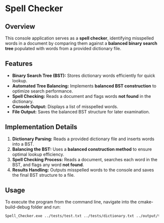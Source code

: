 # Spell Checker

## Overview
This console application serves as a **spell checker**, identifying misspelled words in a document by comparing them against a **balanced binary search tree** populated with words from a provided dictionary file.

## Features
- **Binary Search Tree (BST):** Stores dictionary words efficiently for quick lookup.
- **Automated Tree Balancing:** Implements **balanced BST construction** to optimize search performance.
- **Spell Checking:** Reads a document and flags words **not found** in the dictionary.
- **Console Output:** Displays a list of misspelled words.
- **File Output:** Saves the balanced BST structure for later examination.

## Implementation Details
1. **Dictionary Parsing:** Reads a provided dictionary file and inserts words into a BST.
2. **Balancing the BST:** Uses a **balanced construction method** to ensure optimal lookup efficiency.
3. **Spell Checking Process:** Reads a document, searches each word in the BST, and flags any word **not found**.
4. **Results Handling:** Outputs misspelled words to the console and saves the final BST structure to a file.

## Usage
To execute the program from the command line, navigate into the cmake-build-debug folder and run:

```sh
Spell_Checker.exe ../tests/test.txt ../tests/dictionary.txt ../output/tree_file.txt
